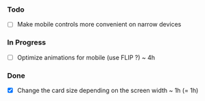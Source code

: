 ### Todo

- [ ] Make mobile controls more convenient on narrow devices

### In Progress

- [ ] Optimize animations for mobile (use FLIP ?) ~ 4h

### Done

- [x] Change the card size depending on the screen width ~ 1h (= 1h)
